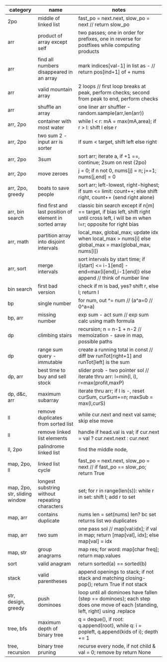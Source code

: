  category                      | name                                                    | notes
 -------------------------------|---------------------------------------------------------|----------------------------------------------------------------------------------------------------------------------------------------
 2po                           | middle of linked list                                   | fast_po = next.next, slow_po = next // return slow_po
 arr                           | product of array except self                            | two passes; one in order for prefixes, one in reverse for postfixes while computing products
 arr                           | find all numbers disappeared in an array                | mark indices[val-1] in list as - // return pos[ind+1] of + nums
 arr                           | valid mountain array                                    | 2 loops // first loop breaks at peak, perform checks; second from peak to end, perform checks
 arr                           | shuffle an array                                        | one liner arr shuffler - random.sample(arr,len(arr))
 arr, 2po                      | container with most water                               | while l < r: mA = max(mA,area); if r > l: shift l else r
 arr, 2po                      | two sum 2 - input arr is sorter                         | if sum < target, shift left else right
 arr, 2po                      | 3sum                                                    | sort arr; iterate a, if +1 ==, continue; 2sum on rest (2po)
 arr, 2po                      | move zeroes                                             | j = 0; if n not 0, nums[j] = n; j+=1; nums[j,end] = 0
 arr, 2po, greedy              | boats to save people                                    | sort arr; left-lowest, right-highest; if sum <= limit: count++; else shift right, count++ (send right alone)
 arr, bin search               | find first and last position of element in sorted array | classic bin search except if n[m] == target, if bias left, shift right until cross left, i will be m when l=r; opposite for right bias
 arr, math                     | partition array into disjoint intervals                 | local_max, global_max; update idx when local_max > nums[i] else global_max = max(global_max, nums[i])
 arr, sort                     | merge intervals                                         | sort intervals by start time; if i[start] <= i-1[end] - end=max(i[end],i-1[end]) else append // think of number line
 bin search                    | first bad version                                       | check if m is bad, yes? shift r, else l; return l
 bp                            | single number                                           | for num, out ^= num // (a^a=0 // 0^a=a)
 bp, arr                       | missing number                                          | exp sum - act sum // exp sum calc using math formula
 dp                            | climbing stairs                                         | recursion; n = n-1 + n-2 // memoization - save in map, possible paths
 dp                            | range sum query - immutable                             | create a running total in const // diff bw runTot[right+1] and runTot[left] is the sum
 dp, arr                       | best time to buy and sell stock                         | slider prob - two pointer sol // iterate thru arr: l=min(l, i), r=max(profit,maxP)
 dp, d&c, arr                  | maximum subarray                                        | iterate thru arr; if l is -, reset curSum, curSum+=n; maxSub = max(l,curS)
 ll                            | remove duplicates from sorted list                      | while cur.next and next val same; skip else move
 ll                            | remove linked list elements                             | handle if head.val is val; if cur.next = val ? cur.next.next : cur.next
 ll, 2po                       | palindrome linked list                                  | find the middle node,
 map, 2po, ll                  | linked list cycle                                       | fast_po = next.next, slow_po = next // if fast_po == slow_po; return True
 map, 2po, str, sliding window | longest substring without repeating characters          | set; for r in range(len(s)): while r in set: shift l; add r to set
 map, arr                      | contains duplicate                                      | nums len = set(nums) len? bc set returns list wo duplicates
 map, arr                      | two sum                                                 | one pass sol // map[val:idx]; if val in map; return [map[val], idx]; else map[val] = idx
 map, str                      | group anagrams                                          | map res; for word: map[char freq]; return map.values
 sort                          | valid anagram                                           | return sorted(a) == sorted(b)
 stack                         | valid parentheses                                       | append openings to stack; if not stack and matching closing- pop(); return True if not stack
 str, design, greedy           | push dominoes                                           | loop until all dominoes have fallen (step == dominoes); each step does one move of each [standing, left, right] using .replace
 tree, bfs                     | maximum depth of binary tree                            | q = deque(), if root: q.append(root), while q: i = popleft, q.append(kids of i); depth += 1
 tree, recursion               | binary tree pruning                                     | recurse every node, if not child & val = 0; remove by return None
